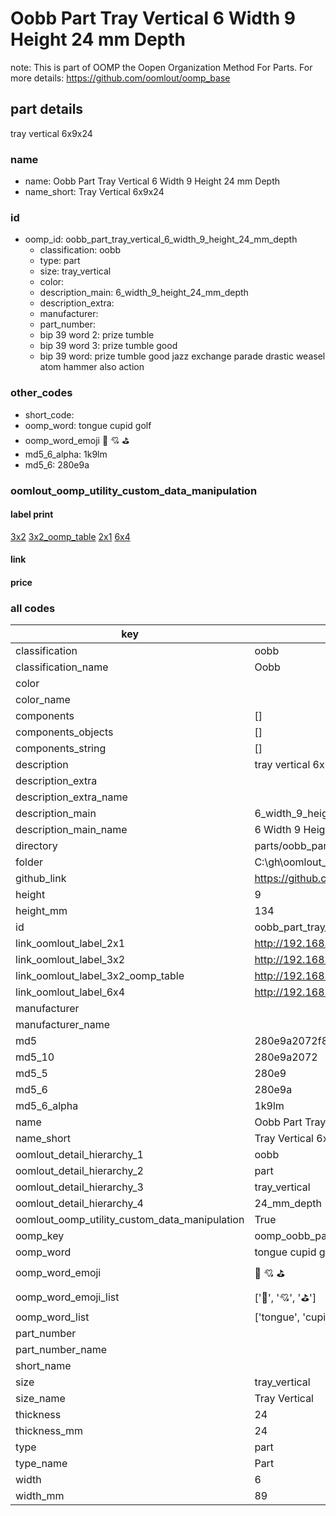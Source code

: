 # Oobb Part Tray Vertical 6 Width 9 Height 24 mm Depth  

note: This is part of OOMP the Oopen Organization Method For Parts. For more details: https://github.com/oomlout/oomp_base

##  part details
  



tray vertical 6x9x24



### name
* name: Oobb Part Tray Vertical 6 Width 9 Height 24 mm Depth
* name_short: Tray Vertical 6x9x24 
### id
* oomp_id: oobb_part_tray_vertical_6_width_9_height_24_mm_depth
  * classification: oobb
  * type: part
  * size: tray_vertical
  * color: 
  * description_main: 6_width_9_height_24_mm_depth
  * description_extra: 
  * manufacturer: 
  * part_number: 
  * bip 39 word 2: prize tumble
  * bip 39 word 3: prize tumble good
  * bip 39 word: prize tumble good jazz exchange parade drastic weasel atom hammer also action

### other_codes
* short_code: 
* oomp_word: tongue cupid golf
* oomp_word_emoji :tongue: :cupid: :golf:
* md5_6_alpha: 1k9lm
* md5_6: 280e9a






### oomlout_oomp_utility_custom_data_manipulation
#### label print
[3x2](http://192.168.1.245:1112/?label=oomp%201k9lm)
[3x2_oomp_table](http://192.168.1.108:1112/?label=oomp%201k9lm)
[2x1](http://192.168.1.242:1112/?label=oomp%201k9lm)
[6x4](http://192.168.1.55:1112/?label=oomp%201k9lm)    

#### link

                              

#### price







### all codes 
| key | value |  
| --- | --- |  
| classification | oobb |  
| classification_name | Oobb |  
| color |  |  
| color_name |  |  
| components | [] |  
| components_objects | [] |  
| components_string | [] |  
| description | tray vertical 6x9x24 |  
| description_extra |  |  
| description_extra_name |  |  
| description_main | 6_width_9_height_24_mm_depth |  
| description_main_name | 6 Width 9 Height 24 mm Depth |  
| directory | parts/oobb_part_tray_vertical_6_width_9_height_24_mm_depth |  
| folder | C:\gh\oomlout_oobb_version_4_generated_parts\parts\oobb_part_tray_vertical_6_width_9_height_24_mm_depth |  
| github_link | https://github.com/oomlout/oomlout_oomp_part_src/tree/main/parts/oobb_part_tray_vertical_6_width_9_height_24_mm_depth |  
| height | 9 |  
| height_mm | 134 |  
| id | oobb_part_tray_vertical_6_width_9_height_24_mm_depth |  
| link_oomlout_label_2x1 | http://192.168.1.242:1112/?label=oomp%201k9lm |  
| link_oomlout_label_3x2 | http://192.168.1.245:1112/?label=oomp%201k9lm |  
| link_oomlout_label_3x2_oomp_table | http://192.168.1.108:1112/?label=oomp%201k9lm |  
| link_oomlout_label_6x4 | http://192.168.1.55:1112/?label=oomp%201k9lm |  
| manufacturer |  |  
| manufacturer_name |  |  
| md5 | 280e9a2072f8884a80275776c8fa955a |  
| md5_10 | 280e9a2072 |  
| md5_5 | 280e9 |  
| md5_6 | 280e9a |  
| md5_6_alpha | 1k9lm |  
| name | Oobb Part Tray Vertical 6 Width 9 Height 24 mm Depth |  
| name_short | Tray Vertical 6x9x24  |  
| oomlout_detail_hierarchy_1 | oobb |  
| oomlout_detail_hierarchy_2 | part |  
| oomlout_detail_hierarchy_3 | tray_vertical |  
| oomlout_detail_hierarchy_4 | 24_mm_depth |  
| oomlout_oomp_utility_custom_data_manipulation | True |  
| oomp_key | oomp_oobb_part_tray_vertical_6_width_9_height_24_mm_depth |  
| oomp_word | tongue cupid golf |  
| oomp_word_emoji | :tongue: :cupid: :golf: |  
| oomp_word_emoji_list | [':tongue:', ':cupid:', ':golf:'] |  
| oomp_word_list | ['tongue', 'cupid', 'golf'] |  
| part_number |  |  
| part_number_name |  |  
| short_name |  |  
| size | tray_vertical |  
| size_name | Tray Vertical |  
| thickness | 24 |  
| thickness_mm | 24 |  
| type | part |  
| type_name | Part |  
| width | 6 |  
| width_mm | 89 |  
